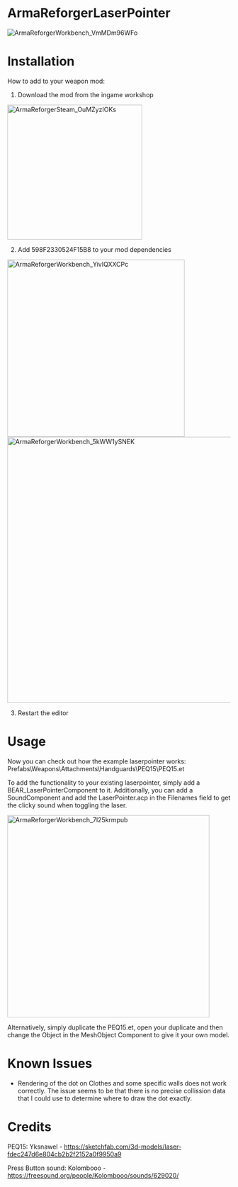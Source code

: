 # ArmaReforgerLaserPointer
![ArmaReforgerWorkbench_VmMDm96WFo](https://user-images.githubusercontent.com/62651909/173182834-fbcebb0b-87c6-48b4-a7a7-46cbc4b58591.jpg)


# Installation
How to add to your weapon mod:

1. Download the mod from the ingame workshop
<img width="304" alt="ArmaReforgerSteam_OuMZyzIOKs" src="https://user-images.githubusercontent.com/62651909/173182962-3c41fb2c-e6f5-458c-913d-d759d128227a.png">

2. Add 598F2330524F15B8 to your mod dependencies 
<img width="400" alt="ArmaReforgerWorkbench_YivIQXXCPc" src="https://user-images.githubusercontent.com/62651909/173182617-8b72d7e7-25dc-4a5d-8a0f-e9c64a69e704.png">
<img width="600" alt="ArmaReforgerWorkbench_5kWW1ySNEK" src="https://user-images.githubusercontent.com/62651909/173182619-deadcea2-99d5-4589-82cb-8996d7b27fb5.png">

3. Restart the editor


# Usage
Now you can check out how the example laserpointer works: Prefabs\Weapons\Attachments\Handguards\PEQ15\PEQ15.et

To add the functionality to your existing laserpointer, simply add a BEAR_LaserPointerComponent to it.
Additionally, you can add a SoundComponent and add the LaserPointer.acp in the Filenames field to get the clicky sound when toggling the laser.

<img width="456" alt="ArmaReforgerWorkbench_7l25krmpub" src="https://user-images.githubusercontent.com/62651909/173182773-2bc722bd-5a18-4e5e-a5f8-59f014f7377e.png">


Alternatively, simply duplicate the PEQ15.et, open your duplicate and then change the Object in the MeshObject Component to give it your own model.



# Known Issues
- Rendering of the dot on Clothes and some specific walls does not work correctly. The issue seems to be that there is no precise collission data that I could use to determine where to draw the dot exactly.


# Credits
PEQ15: Yksnawel - https://sketchfab.com/3d-models/laser-fdec247d6e804cb2b2f2152a0f9950a9

Press Button sound: Kolombooo - https://freesound.org/people/Kolombooo/sounds/629020/
